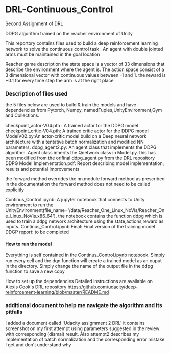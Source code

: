 # DRL-Continuous_Control
Second Assignment of DRL

DDPG algorithm trained on the reacher environment of Unity

This reportory contains files used to build a deep reinforcement learning network to solve the continuous control task . An agent with double jointed arms must  be maintained in the goal location

Reacher game description
the state space is a vector of 33 dimensions that describe the environment where the agent is. The action space consist of a 3 dimensional vector with continuous values between -1 and 1. the reward is +0.1 for every time step the arm is at the right place


### Description of files used
the 5 files below are used to build & train the models and have dependencies from Pytorch, Numpy, namedTuples,UnityEnvironment,Gym and Collections.

checkpoint_actor-V04.pth : A trained actor for the DDPG model 
checkpoint_critic-V04.pth: A trained critic actor for the DDPG model
ModelV02.py:An actor-critic model build on a  Deep neural network architecture with a tentative batch normalization and modified NN parameters.
ddpg_agent2.py: An agent class that implements the DDPG algorithm. Agent class inherits the Qnetwork class in Model.py. this has been modified from the orifinal ddpg_agent.py from the DRL repository
DDPG Model Implementation.pdf: Report describing model implementation, results and potential improvements

the forward method overrides the nn.module forward method as prescribed in the documentation
the forward method does not need to be called explicitly

Continus_Control.ipynb: A jupyter notebook that connects to Unity environment to run the UnityEnvironment(file_name='/data/Reacher_One_Linux_NoVis/Reacher_One_Linux_NoVis.x86_64'). the notebook contains the function ddpg which is used to train a ddpg network architecture using the state,actions,reward as inputs.
Continus_Control.ipynb Final: Final version of the training model 
DDGP report: to be completed

#### How to run the model
Everything is self contained in the Continus_Control.ipynb notebook. Simply run every cell and the dqn function will create a trained model as an ouput in the directory. Simply change the name of the output file in the ddpg function to save a new copy

How to set up the dependencies
Detailed instructions are available on Alexis Cook's DRL repository https://github.com/udacity/deep-reinforcement-learning/blob/master/README.md

### additional document to help me navigate the algorithm and its pitfalls
I added a document called 'Udacity assigmment 2 DRL' it contains screenshot on my first attempt using parameters suggested in the review with corresponding (dismal) result. Also attempt2 describes my implementation of batch normalization and the corresponding error mistake I get and don't understand why

